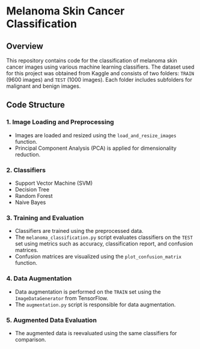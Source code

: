 # Melanoma Skin Cancer Classification

## Overview

This repository contains code for the classification of melanoma skin cancer images using various machine learning classifiers. The dataset used for this project was obtained from Kaggle and consists of two folders: `TRAIN` (9600 images) and `TEST` (1000 images). Each folder includes subfolders for malignant and benign images.

## Code Structure

### 1. Image Loading and Preprocessing
- Images are loaded and resized using the `load_and_resize_images` function.
- Principal Component Analysis (PCA) is applied for dimensionality reduction.

### 2. Classifiers
- Support Vector Machine (SVM)
- Decision Tree
- Random Forest
- Naive Bayes

### 3. Training and Evaluation
- Classifiers are trained using the preprocessed data.
- The `melanoma_classification.py` script evaluates classifiers on the `TEST` set using metrics such as accuracy, classification report, and confusion matrices.
- Confusion matrices are visualized using the `plot_confusion_matrix` function.

### 4. Data Augmentation
- Data augmentation is performed on the `TRAIN` set using the `ImageDataGenerator` from TensorFlow.
- The `augmentation.py` script is responsible for data augmentation.

### 5. Augmented Data Evaluation
- The augmented data is reevaluated using the same classifiers for comparison.


